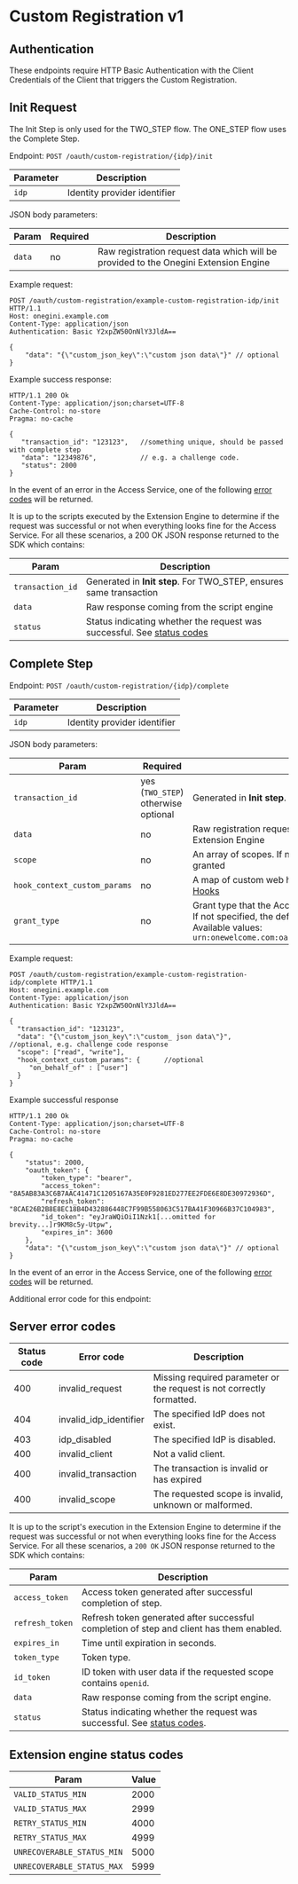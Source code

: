 # Custom Registration v1

## Authentication

These endpoints require HTTP Basic Authentication with the Client Credentials of the Client that
triggers the Custom Registration.

## Init Request

The Init Step is only used for the TWO_STEP flow. The ONE_STEP flow uses the Complete Step.

Endpoint: `POST /oauth/custom-registration/{idp}/init`

| Parameter | Description                  |
|-----------|------------------------------|
| `idp`     | Identity provider identifier |

JSON body parameters:

| Param  | Required | Description                                                                          |
|--------|----------|--------------------------------------------------------------------------------------|
| `data` | no       | Raw registration request data which will be provided to the Onegini Extension Engine |

Example request:

```http
POST /oauth/custom-registration/example-custom-registration-idp/init HTTP/1.1
Host: onegini.example.com
Content-Type: application/json
Authentication: Basic Y2xpZW50OnNlY3JldA==

{
    "data": "{\"custom_json_key\":\"custom json data\"}" // optional
}
```

Example success response:

```http
HTTP/1.1 200 Ok
Content-Type: application/json;charset=UTF-8
Cache-Control: no-store
Pragma: no-cache

{
   "transaction_id": "123123",   //something unique, should be passed with complete step
   "data": "12349876",           // e.g. a challenge code.
   "status": 2000
}
```

In the event of an error in the Access Service, one of the following [error codes](#server-error-codes) will be returned.

It is up to the scripts executed by the Extension Engine to determine if the request was successful or not when everything looks fine for
the Access Service. For all these scenarios, a 200 OK JSON response returned to the SDK which contains:

| Param            | Description                                                                                              |
|------------------|----------------------------------------------------------------------------------------------------------|
| `transaction_id` | Generated in **Init step**. For TWO_STEP, ensures same transaction                                       |
| `data`           | Raw response coming from the script engine                                                               |
| `status`         | Status indicating whether the request was successful. See [status codes](#extension-engine-status-codes) |

## Complete Step

Endpoint: `POST /oauth/custom-registration/{idp}/complete`

| Parameter | Description                  |
|-----------|------------------------------|
| `idp`     | Identity provider identifier |

JSON body parameters:

| Param                        | Required                            | Description                                                                                                                                                                                               |
|------------------------------|-------------------------------------|-----------------------------------------------------------------------------------------------------------------------------------------------------------------------------------------------------------|
| `transaction_id`             | yes (`TWO_STEP`) otherwise optional | Generated in **Init step**. For `TWO_STEP`, ensures same transaction                                                                                                                                      |
| `data`                       | no                                  | Raw registration request data which will be provided to the Extension Engine                                                                                                                              |
| `scope`                      | no                                  | An array of scopes. If none are specified the default scopes are granted                                                                                                                                  |
| `hook_context_custom_params` | no                                  | A map of custom web hooks context parameters used in [Web Hooks](../../topics/integration-extension/hooks/index.md)                                                                                       |
| `grant_type`                 | no                                  | Grant type that the Access Token will be bound with. <br/> If not specified, the default grant type will be used. <br/> Available values: `urn:onewelcome.com:oauth2:grant_type:stateless_authentication` |

Example request:

```http
POST /oauth/custom-registration/example-custom-registration-idp/complete HTTP/1.1
Host: onegini.example.com
Content-Type: application/json
Authentication: Basic Y2xpZW50OnNlY3JldA==

{
  "transaction_id": "123123",
  "data": "{\"custom_json_key\":\"custom_ json data\"}",      //optional, e.g. challenge code response
  "scope": ["read", "write"],
  "hook_context_custom_params": {      //optional
     "on_behalf_of" : ["user"]
  }
}
```

Example successful response

```http
HTTP/1.1 200 Ok
Content-Type: application/json;charset=UTF-8
Cache-Control: no-store
Pragma: no-cache

{
    "status": 2000,
    "oauth_token": {
        "token_type": "bearer",
        "access_token": "8A5AB83A3C6B7AAC41471C1205167A35E0F9281ED277EE2FDE6E8DE30972936D",
        "refresh_token": "8CAE26B2B8E8EC18B4D432886448C7F99B558063C517BA41F30966B37C104983",
        "id_token": "eyJraWQiOiI1Nzk1[...omitted for brevity...]r9KM8c5y-Utpw",
        "expires_in": 3600
    },
    "data": "{\"custom_json_key\":\"custom json data\"}" // optional
}
```

In the event of an error in the Access Service, one of the following [error codes](#server-error-codes) will be returned.

Additional error code for this endpoint:

## Server error codes

| Status code | Error code             | Description                                                           |
|-------------|------------------------|-----------------------------------------------------------------------|
| 400         | invalid_request        | Missing required parameter or the request is not correctly formatted. |
| 404         | invalid_idp_identifier | The specified IdP does not exist.                                     |
| 403         | idp_disabled           | The specified IdP is disabled.                                        |
| 400         | invalid_client         | Not a valid client.                                                   |
| 400         | invalid_transaction    | The transaction is invalid or has expired                             |
| 400         | invalid_scope          | The requested scope is invalid, unknown or malformed.                 |

It is up to the script's execution in the Extension Engine to determine if the request was successful or not when everything looks fine for
the Access Service. For all these scenarios, a `200 OK` JSON response returned to the SDK which contains:

| Param           | Description                                                                                               |
|-----------------|-----------------------------------------------------------------------------------------------------------|
| `access_token`  | Access token generated after successful completion of step.                                               |
| `refresh_token` | Refresh token generated after successful completion of step and client has them enabled.                  |
| `expires_in`    | Time until expiration in seconds.                                                                         |
| `token_type`    | Token type.                                                                                               |
| `id_token`      | ID token with user data if the requested scope contains `openid`.                                         |
| `data`          | Raw response coming from the script engine.                                                               |
| `status`        | Status indicating whether the request was successful. See [status codes](#extension-engine-status-codes). |

## Extension engine status codes

| Param                      | Value |
|----------------------------|-------|
| `VALID_STATUS_MIN`         | 2000  |
| `VALID_STATUS_MAX`         | 2999  |
| `RETRY_STATUS_MIN`         | 4000  |
| `RETRY_STATUS_MAX`         | 4999  |
| `UNRECOVERABLE_STATUS_MIN` | 5000  |
| `UNRECOVERABLE_STATUS_MAX` | 5999  |
